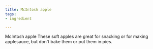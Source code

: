 ```yaml
---
title: McIntosh apple
tags:
- ingredient

---
```

McIntosh apple These soft apples are great for snacking or for making applesauce, but don't bake them or put them in pies.
